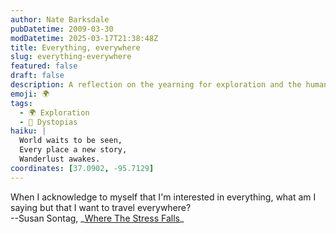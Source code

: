 ```yaml
---
author: Nate Barksdale
pubDatetime: 2009-03-30
modDatetime: 2025-03-17T21:38:48Z
title: Everything, everywhere
slug: everything-everywhere
featured: false
draft: false
description: A reflection on the yearning for exploration and the human desire to embrace the world, as articulated by Susan Sontag.
emoji: 🌍
tags:
  - 🌍 Exploration
  - 🌌 Dystopias
haiku: |
  World waits to be seen,  
  Every place a new story,  
  Wanderlust awakes.
coordinates: [37.0902, -95.7129]
---
```


When I acknowledge to myself that I'm interested in everything, what am I saying but that I want to travel everywhere?  
--Susan Sontag, _[Where The Stress Falls](http://books.google.com/books?id=Lwpcvm_-fpAC&printsec=frontcover&dq=where+the+stress+falls&ei=iQ7RSdS7KISukASt9b2iAQ#PRA1-PA258,M1)\_
